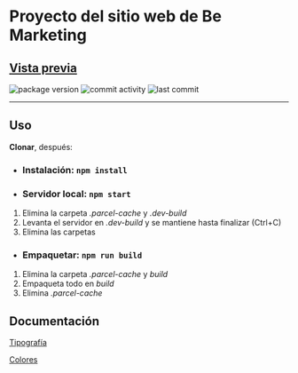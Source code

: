 # Proyecto del sitio web de Be Marketing

## **[Vista previa](https://kenza.ar/bemarketing/build/)**

![package version](https://img.shields.io/github/package-json/v/kenzaflow/bemarketing)
![commit activity](https://img.shields.io/github/commit-activity/w/kenzaflow/bemarketing)
![last commit](https://img.shields.io/github/last-commit/kenzaflow/bemarketing)

---

## Uso

**Clonar**, después:

- ### Instalación: **`npm install`**

- ### Servidor local: **`npm start`**

1. Elimina la carpeta *.parcel-cache* y *.dev-build*
2. Levanta el servidor en *.dev-build* y se mantiene hasta finalizar (Ctrl+C)
3. Elimina las carpetas

- ### Empaquetar: **`npm run build`**

1. Elimina la carpeta *.parcel-cache* y *build*
2. Empaqueta todo en *build*
3. Elimina *.parcel-cache*

## Documentación

[Tipografía](./src/assets/scss/base/typography.md)

[Colores](./src/assets/scss/base/colors.md)
